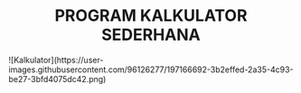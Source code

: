 <h1 align="center"> PROGRAM KALKULATOR SEDERHANA </h1>
![Kalkulator](https://user-images.githubusercontent.com/96126277/197166692-3b2effed-2a35-4c93-be27-3bfd4075dc42.png)
